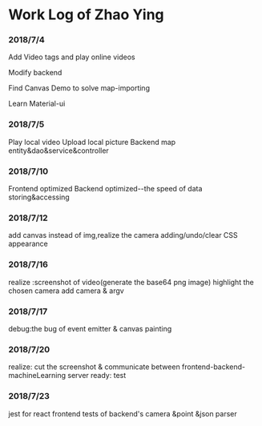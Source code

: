 # Work Log of Zhao Ying

### 2018/7/4
Add Video tags and play online videos

Modify backend

Find Canvas Demo to solve map-importing 

Learn Material-ui 


### 2018/7/5
Play local video
Upload local picture
Backend map entity&dao&service&controller

### 2018/7/10
Frontend optimized
Backend optimized--the speed of data storing&accessing

### 2018/7/12
add canvas instead of img,realize the camera adding/undo/clear
CSS appearance

### 2018/7/16
realize :screenshot of video(generate the base64 png image)
highlight the chosen camera
add camera & argv

### 2018/7/17
debug:the bug of event emitter & canvas painting


### 2018/7/20
realize: cut the screenshot & communicate between frontend-backend-machineLearning server
ready: test 

### 2018/7/23
jest for react frontend 
tests of backend's camera &point &json parser